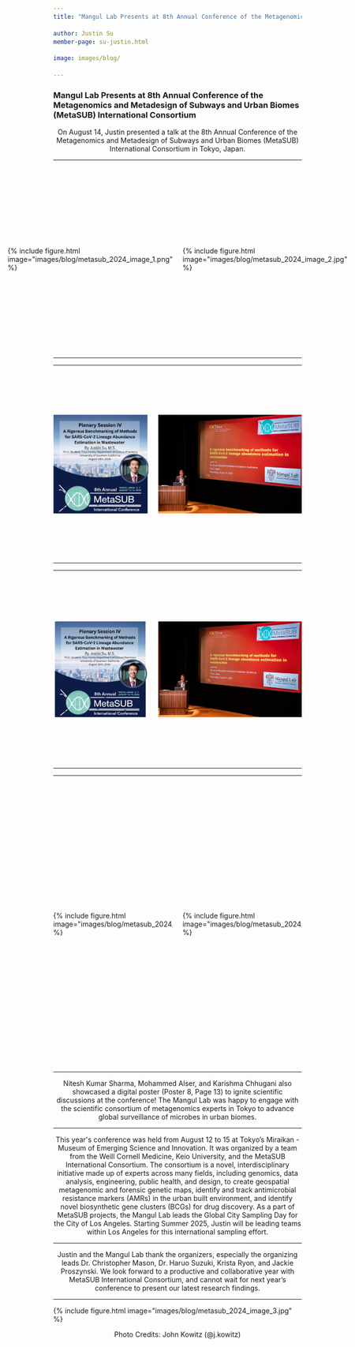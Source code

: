 ```yaml
---
title: "Mangul Lab Presents at 8th Annual Conference of the Metagenomics and Metadesign of Subways and Urban Biomes (MetaSUB) International Consortium"

author: Justin Su
member-page: su-justin.html

image: images/blog/

---
```

### Mangul Lab Presents at 8th Annual Conference of the Metagenomics and Metadesign of Subways and Urban Biomes (MetaSUB) International Consortium

<p style="text-align: center;">
On August 14, Justin presented a talk at the 8th Annual Conference of the Metagenomics and 
Metadesign of Subways and Urban Biomes (MetaSUB) International Consortium in Tokyo, Japan. 
</p>


---

<div style="display: flex; justify-content: center; align-items: center; gap: 20px; margin: 100px 0;">
  <div style="height: 200px; display: flex; align-items: center;">
    {% include figure.html image="images/blog/metasub_2024_image_1.png" %}
  </div>
  <div style="height: 200px; display: flex; align-items: center;">
    {% include figure.html image="images/blog/metasub_2024_image_2.jpg" %}
  </div>
</div>

---

---

<div style="display: flex; justify-content: center; align-items: center; gap: 20px; margin: 100px 0;">
  <div style="height: 200px; display: flex; align-items: center; overflow: hidden;">
    <img src="images/blog/metasub_2024_image_1.png" style="height: 100%; width: auto; object-fit: cover;" alt="Image 1"/>
  </div>
  <div style="height: 200px; display: flex; align-items: center; overflow: hidden;">
    <img src="images/blog/metasub_2024_image_2.jpg" style="height: 100%; width: auto; object-fit: cover;" alt="Image 2"/>
  </div>
</div>


---

---

<div style="display: flex; justify-content: center; align-items: center; gap: 20px; margin: 100px 0;">
  <div style="height: 200px; display: flex; align-items: center; justify-content: center;">
    <img src="images/blog/metasub_2024_image_1.png" style="max-height: 100%; width: auto;" alt="Image 1"/>
  </div>
  <div style="height: 200px; display: flex; align-items: center; justify-content: center;">
    <img src="images/blog/metasub_2024_image_2.jpg" style="max-height: 100%; width: auto;" alt="Image 2"/>
  </div>
</div>


---

---

<div style="display: flex; justify-content: center; align-items: center; gap: 20px; margin: 100px 0;">
  <div style="height: 400px; display: flex; align-items: center; overflow: hidden;">
    {% include figure.html image="images/blog/metasub_2024_image_1.png" %}
  </div>
  <div style="height: 400px; display: flex; align-items: center; overflow: hidden;">
    {% include figure.html image="images/blog/metasub_2024_image_2.jpg" %}
  </div>
</div>

---



<p style="text-align: center;">
Nitesh Kumar Sharma, Mohammed Alser, and Karishma Chhugani also showcased a digital poster (Poster 8, Page 13) to ignite 
scientific discussions at the conference! The Mangul Lab was happy to engage with the scientific consortium of 
metagenomics experts in Tokyo to advance global surveillance of microbes in urban biomes. 
</p>

---

<p style="text-align: center;">
This year's conference was held from August 12 to 15 at Tokyo’s Miraikan - Museum of Emerging Science and Innovation. 
It was organized by a team from the Weill Cornell Medicine, Keio University, and the MetaSUB International Consortium. 
The consortium is a novel, interdisciplinary initiative made up of experts across many fields, including genomics, 
data analysis, engineering, public health, and design, to create geospatial metagenomic and forensic genetic maps, 
identify and track antimicrobial resistance markers (AMRs) in the urban built environment, and identify novel biosynthetic 
gene clusters (BCGs) for drug discovery. As a part of MetaSUB projects, the Mangul Lab leads the Global City Sampling 
Day for the City of Los Angeles. Starting Summer 2025, Justin will be leading teams within Los Angeles for this 
international sampling effort. 
</p>

---

<p style="text-align: center;">
Justin and the Mangul Lab thank the organizers, especially the organizing leads Dr. Christopher Mason, 
Dr. Haruo Suzuki, Krista Ryon, and Jackie Proszynski. We look forward to a productive and collaborative 
year with MetaSUB International Consortium, and cannot wait for next year’s conference to present our latest research findings. 
</p>

---

{% include figure.html image="images/blog/metasub_2024_image_3.jpg" %}

<p style="text-align: center;">
Photo Credits: John Kowitz (@j.kowitz)
</p>





